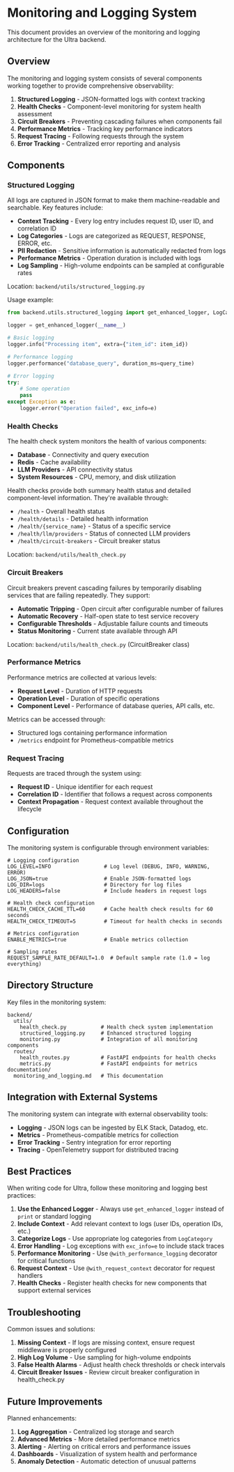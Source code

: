 # Monitoring and Logging System

This document provides an overview of the monitoring and logging architecture for the Ultra backend.

## Overview

The monitoring and logging system consists of several components working together to provide comprehensive observability:

1. **Structured Logging** - JSON-formatted logs with context tracking
2. **Health Checks** - Component-level monitoring for system health assessment
3. **Circuit Breakers** - Preventing cascading failures when components fail
4. **Performance Metrics** - Tracking key performance indicators
5. **Request Tracing** - Following requests through the system
6. **Error Tracking** - Centralized error reporting and analysis

## Components

### Structured Logging

All logs are captured in JSON format to make them machine-readable and searchable. Key features include:

- **Context Tracking** - Every log entry includes request ID, user ID, and correlation ID
- **Log Categories** - Logs are categorized as REQUEST, RESPONSE, ERROR, etc.
- **PII Redaction** - Sensitive information is automatically redacted from logs
- **Performance Metrics** - Operation duration is included with logs
- **Log Sampling** - High-volume endpoints can be sampled at configurable rates

Location: `backend/utils/structured_logging.py`

Usage example:

```python
from backend.utils.structured_logging import get_enhanced_logger, LogCategory

logger = get_enhanced_logger(__name__)

# Basic logging
logger.info("Processing item", extra={"item_id": item_id})

# Performance logging
logger.performance("database_query", duration_ms=query_time)

# Error logging
try:
    # Some operation
    pass
except Exception as e:
    logger.error("Operation failed", exc_info=e)
```

### Health Checks

The health check system monitors the health of various components:

- **Database** - Connectivity and query execution
- **Redis** - Cache availability
- **LLM Providers** - API connectivity status
- **System Resources** - CPU, memory, and disk utilization

Health checks provide both summary health status and detailed component-level information. They're available through:

- `/health` - Overall health status
- `/health/details` - Detailed health information
- `/health/{service_name}` - Status of a specific service
- `/health/llm/providers` - Status of connected LLM providers
- `/health/circuit-breakers` - Circuit breaker status

Location: `backend/utils/health_check.py`

### Circuit Breakers

Circuit breakers prevent cascading failures by temporarily disabling services that are failing repeatedly. They support:

- **Automatic Tripping** - Open circuit after configurable number of failures
- **Automatic Recovery** - Half-open state to test service recovery
- **Configurable Thresholds** - Adjustable failure counts and timeouts
- **Status Monitoring** - Current state available through API

Location: `backend/utils/health_check.py` (CircuitBreaker class)

### Performance Metrics

Performance metrics are collected at various levels:

- **Request Level** - Duration of HTTP requests
- **Operation Level** - Duration of specific operations
- **Component Level** - Performance of database queries, API calls, etc.

Metrics can be accessed through:

- Structured logs containing performance information
- `/metrics` endpoint for Prometheus-compatible metrics

### Request Tracing

Requests are traced through the system using:

- **Request ID** - Unique identifier for each request
- **Correlation ID** - Identifier that follows a request across components
- **Context Propagation** - Request context available throughout the lifecycle

## Configuration

The monitoring system is configurable through environment variables:

```
# Logging configuration
LOG_LEVEL=INFO                 # Log level (DEBUG, INFO, WARNING, ERROR)
LOG_JSON=true                  # Enable JSON-formatted logs
LOG_DIR=logs                   # Directory for log files
LOG_HEADERS=false              # Include headers in request logs

# Health check configuration
HEALTH_CHECK_CACHE_TTL=60      # Cache health check results for 60 seconds
HEALTH_CHECK_TIMEOUT=5         # Timeout for health checks in seconds

# Metrics configuration
ENABLE_METRICS=true            # Enable metrics collection

# Sampling rates
REQUEST_SAMPLE_RATE_DEFAULT=1.0  # Default sample rate (1.0 = log everything)
```

## Directory Structure

Key files in the monitoring system:

```
backend/
  utils/
    health_check.py           # Health check system implementation
    structured_logging.py     # Enhanced structured logging
    monitoring.py             # Integration of all monitoring components
  routes/
    health_routes.py          # FastAPI endpoints for health checks
    metrics.py                # FastAPI endpoints for metrics
documentation/
  monitoring_and_logging.md   # This documentation
```

## Integration with External Systems

The monitoring system can integrate with external observability tools:

- **Logging** - JSON logs can be ingested by ELK Stack, Datadog, etc.
- **Metrics** - Prometheus-compatible metrics for collection
- **Error Tracking** - Sentry integration for error reporting
- **Tracing** - OpenTelemetry support for distributed tracing

## Best Practices

When writing code for Ultra, follow these monitoring and logging best practices:

1. **Use the Enhanced Logger** - Always use `get_enhanced_logger` instead of `print` or standard logging
2. **Include Context** - Add relevant context to logs (user IDs, operation IDs, etc.)
3. **Categorize Logs** - Use appropriate log categories from `LogCategory`
4. **Error Handling** - Log exceptions with `exc_info=e` to include stack traces
5. **Performance Monitoring** - Use `@with_performance_logging` decorator for critical functions
6. **Request Context** - Use `@with_request_context` decorator for request handlers
7. **Health Checks** - Register health checks for new components that support external services

## Troubleshooting

Common issues and solutions:

1. **Missing Context** - If logs are missing context, ensure request middleware is properly configured
2. **High Log Volume** - Use sampling for high-volume endpoints
3. **False Health Alarms** - Adjust health check thresholds or check intervals
4. **Circuit Breaker Issues** - Review circuit breaker configuration in health_check.py

## Future Improvements

Planned enhancements:

1. **Log Aggregation** - Centralized log storage and search
2. **Advanced Metrics** - More detailed performance metrics
3. **Alerting** - Alerting on critical errors and performance issues
4. **Dashboards** - Visualization of system health and performance
5. **Anomaly Detection** - Automatic detection of unusual patterns
